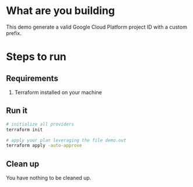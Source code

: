 # What are you building

This demo generate a valid Google Cloud Platform project ID with a custom prefix.

# Steps to run

## Requirements

1.  Terraform installed on your machine

## Run it

```bash
# initialize all providers
terraform init

# apply your plan leveraging the file demo.out
terraform apply -auto-approve
```

## Clean up

You have nothing to be cleaned up.